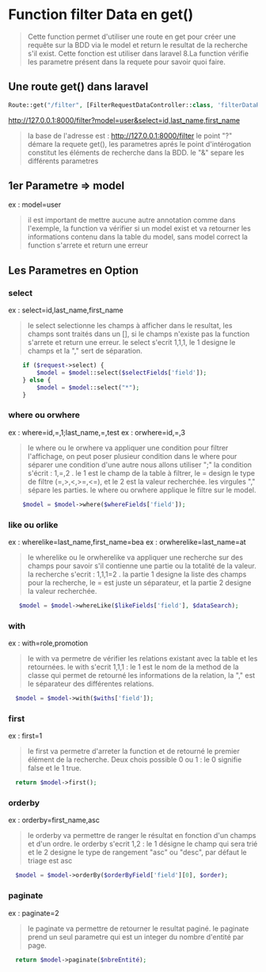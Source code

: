 # Function filter Data en get()
> Cette function permet d'utiliser une route en get pour créer une requête sur la BDD via le model et return le resultat de la recherche s'il exist. Cette fonction est utiliser dans laravel 8.La function vérifie les parametre présent dans la requete pour savoir quoi faire.

## Une route get() dans laravel 
```php
Route::get("/filter", [FilterRequestDataController::class, 'filterDataRequest']);
```
http://127.0.0.1:8000/filter?model=user&select=id,last_name,first_name
> la base de l'adresse est : http://127.0.0.1:8000/filter
> le point "?" démare la requete get(), les parametres aprés le point d'intérogation constitut les éléments de recherche dans la BDD.
> le "&" separe les différents parametres

## 1er Parametre => model
ex : model=user
> il est important de mettre aucune autre annotation comme dans l'exemple, la function va vérifier si un model exist et va retourner les informations contenu dans la table du model, sans model correct la function s'arrete et return une erreur

## Les Parametres en Option

### select
ex : select=id,last_name,first_name
> le select selectionne les champs à afficher dans le resultat, les champs sont traités dans un [], si le champs n'existe pas la function s'arrete et return une erreur. le select s'ecrit 1,1,1, le 1 designe le champs et la "," sert de séparation.
```php
    if ($request->select) {
        $model = $model::select($selectFields['field']);
    } else {
        $model = $model::select("*");
    }
```
### where ou orwhere
ex : where=id,=,1;last_name,=,test
ex : orwhere=id,=,3
> le where ou le orwhere va appliquer une condition pour filtrer l'affichage, on peut poser plusieur condition dans le where pour séparer une condition d'une autre nous allons utiliser ";" la condition s'écrit : 1,=,2 . le 1 est le champ de la table à filtrer, le = design le type de filtre (=,>,<,>=,<=), et le 2 est la valeur recherchée. les virgules "," sépare les parties. le where ou orwhere applique le filtre sur le model.
```php
    $model = $model->where($whereFields['field']);
```
### like ou orlike
ex : wherelike=last_name,first_name=bea
ex : orwherelike=last_name=at
> le wherelike ou le orwherelike va appliquer une recherche sur des champs pour savoir s'il contienne une partie ou la totalité de la valeur. la recherche s'ecrit : 1,1,1=2 . la partie 1 designe la liste des champs pour la recherche, le = est juste un séparateur, et la  partie 2 designe la valeur recherchée.
```php
   $model = $model->whereLike($likeFields['field'], $dataSearch);
```
### with
ex : with=role,promotion
> le with va permetre de vérifier les relations existant avec la table et les retournées. le with s'ecrit 1,1,1 :  le 1 est le nom de la method de la classe qui permet de retourné les informations de la relation, la "," est le séparateur des différentes relations.
```php
  $model = $model->with($withs['field']);
```
### first
ex : first=1
> le first va permetre d'arreter la function et de retourné le premier élément de la recherche. Deux chois possible 0 ou 1 : le 0 signifie false et le 1 true.
```php
  return $model->first();
```
### orderby
ex : orderby=first_name,asc
> le orderby va permettre de ranger le résultat en fonction d'un champs et d'un ordre. le orderby s'ecrit 1,2 : le 1 désigne le champ qui sera trié et le 2 designe le type de rangement "asc" ou "desc", par défaut le triage est asc
```php
  $model = $model->orderBy($orderByField['field'][0], $order);
```
### paginate
ex : paginate=2
> le paginate va permettre de retourner le resultat paginé. le paginate prend un seul parametre qui est un integer du nombre d'entité par page.
```php
  return $model->paginate($nbreEntité);
```

